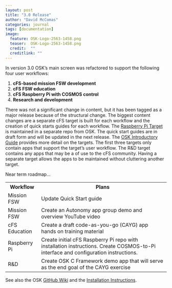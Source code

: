 ```yaml
---
layout: post
title: "3.0 Release"
author: "David McComas"
categories: journal
tags: [documentation]
image:
  feature: OSK-Logo-2563-1458.png
  teaser:  OSK-Logo-2563-1458.png
  credit:  ""
  creditlink: ""
---
```

<div>
<p>In version 3.0 OSK’s main screen was refactored to support the following four user workflows:</p>
<ol>
   <li><b>cFS-based mission FSW development</b></li>
   <li><b>cFS FSW education</b></li>
   <li><b>cFS Raspberry Pi with COSMOS control</b></li>
   <li><b>Research and development</b></li>
</ol>
There was not a significant change in content, but it has been tagged as a major release because of the structural change. The biggest content changes are a separate cFS target is built for each workflow and the creation of quick starts guides for each workflow. The <a href="https://github.com/OpenSatKit/pi-sat">Raspberry Pi Target</a> is maintained in a separate repo from OSK. The quick start guides are in draft form and will be updated in the next release.  The <a href="https://github.com/OpenSatKit/OpenSatKit/blob/master/docs/OSK-QS-Intro.pdf">OSK Introductory Guide</a> provides more detail on the targets. The first three targets only contain apps that support the target’s user workflow. The R&D target contains any apps that may be a of use to the cFS community. Having a separate target allows the apps to be maintained without cluttering another target.
<p>Near term roadmap...</p>
<table>
  <tr>
    <th>Workflow</th>
    <th>Plans</th>
  </tr>
  <tr>
    <td>Mission FSW</td>
    <td>Update Quick Start guide</td>
  </tr>
  <tr>
    <td>Mission FSW</td>
    <td>Create an Autonomy app group demo and overview YouTube video</td>
  </tr>
  <tr>
    <td>cFS Education</td>
    <td>Create a draft code-as-you-go (CAYG) app hands on training material</td>
  </tr>
  <tr>
    <td>Raspberry Pi</td>
    <td>Create initial cFS Raspberry Pi repo with installation instructions. Create COSMOS-to-Pi interface and configuration instructions.</td>
  </tr>
  <tr>
    <td>R&D</td>
    <td>Create OSK C Framework demo app that will serve as the end goal of the CAYG exercise</td>
  </tr>
</table>

<p>See also the OSK <a href="{{site.github.wiki-url}}">GitHub Wiki</a> and the <a href="https://opensatkit.github.io/journal/Installation-Guide.html">Installation Instructions</a>.</p>

</div>

